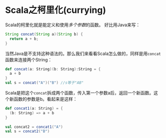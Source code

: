 # Scala之柯里化(currying)

Scala的柯里化就是能定义和使用*多个参数*的函数。
好比用Java来写：
```java
String concat(String a)(String b) {
  return a + b;  
}
```
当然Java是不支持这种语法的。那么我们来看看Scala怎么做的，同样是用`concat`函数来连接两个String：
```scala
def concat(a: String)(b: String):String = {
  a + b
}
val s = concat("A")("B") //s等于"AB"
```
Scala是把这个`concat`拆成两个函数，传入第一个参数a后，返回一个新函数。这个新函数的参数是b。看起来是这样：
```scala
def concat1(a: String) = {
  (b: String) => a + b
}
  
val concat2 = concat1("A")
val s = concat2("B")
```
